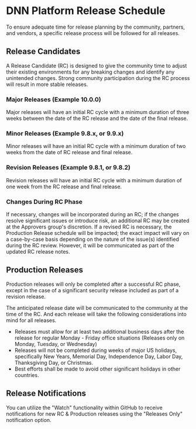 # DNN Platform Release Schedule
To ensure adequate time for release planning by the community, partners, and vendors, a specific release process will be followed for all releases.  

## Release Candidates
A Release Candidate (RC) is designed to give the community time to adjust their existing environments for any breaking changes and identify any unintended changes. Strong community participation during the RC process will result in more stable releases. 

### Major Releases (Example 10.0.0)
Major releases will have an initial RC cycle with a minimum duration of three weeks between the date of the RC release and the date of the final release. 

### Minor Releases (Example 9.8.x, or 9.9.x)
Minor releases will have an initial RC cycle with a minimum duration of two weeks from the date of RC release and final release.

### Revision Releases (Example 9.8.1, or 9.8.2)
Revision releases will have an initial RC cycle with a minimum duration of one week from the RC release and final release.

### Changes During RC Phase
If necessary, changes will be incorporated during an RC; if the changes resolve significant issues or introduce risk, an additional RC may be created at the Approvers group's discretion.  If a revised RC is necessary, the Production Release schedule will be impacted; the exact impact will vary on a case-by-case basis depending on the nature of the issue(s) identified during the RC review. However, it will be communicated as part of the updated RC release notes.

## Production Releases
Production releases will only be completed after a successful RC phase, except in the case of a significant security release included as part of a revision release.

The anticipated release date will be communicated to the community at the time of the RC.  And each release will take the following considerations into mind for all releases.

* Releases must allow for at least two additional business days after the release for regular Monday - Friday office situations (Releases only on Monday, Tuesday, or Wednesday)
* Releases will not be completed during weeks of major US holidays, specifically New Years, Memorial Day, Independence Day, Labor Day, Thanksgiving Day, or Christmas.
* Best efforts shall be made to avoid other significant holidays in other countries.

## Release Notifications
You can utilize the "Watch" functionality within GitHub to receive notifications for new RC & Production releases using the "Releases Only" notification option.
